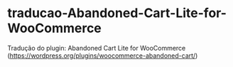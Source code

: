 # traducao-Abandoned-Cart-Lite-for-WooCommerce
Tradução do plugin:  Abandoned Cart Lite for WooCommerce (https://wordpress.org/plugins/woocommerce-abandoned-cart/)
